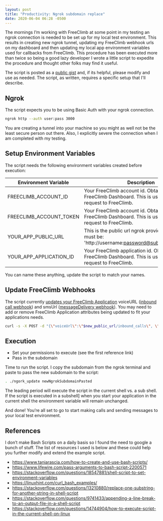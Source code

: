 ```yaml
---
layout: post
title: "Productivity: Ngrok subdomain replace"
date: 2020-06-04 06:28 -0500
---
```


The mornings I’m working with FreeClimb at some point in my testing an ngrok connection is needed to be set up for my local test environment. This results in creating new ngrok tunnel, updating my FreeClimb webhook urls on my dashboard and then updating my local app environment variables used for callbacks from FreeClimb. This procedure has been executed more than twice so being a good lazy developer I wrote a little script to expedite the procedure and thought other folks may find it useful.

The script is posted as a [public gist](https://gist.github.com/jschmitz/df4e1f33fd19f05726ed5c909e013d5c/) and, if its helpful, please modify and use as needed. The script, as written, requires a specific setup that I'll describe.

## Ngrok
The script expects you to be using Basic Auth with your ngrok connection.

```bash
ngrok http --auth user:pass 3000
```

You are creating a tunnel into your machine so you might as well not be the least secure person out there. Also, I explicitly severe the connection when I am completed with my testing.

## Setup Environment Variables
The script needs the following environment variables created before execution:

Environment Variable  | Description
------------- | -------------
FREECLIMB_ACCOUNT_ID  | Your FreeClimb account id. Obtain from your FreeClimb Dashboard. This is used in the curl request to FreeClimb.
FREECLIMB_ACCOUNT_TOKEN  | Your FreeClimb account id. Obtain from your FreeClimb Dashboard. This is used in the curl request to FreeClimb.
YOUR_APP_PUBLIC_URL | This is the public url ngrok provides. The format must be: 'http://username:password@subdomain.ngrok.io"
YOUR_APP_APPLICATION_ID | Your FreeClimb application id. Obtain from your FreeClimb Dashboard. This is used in the curl request to FreeClimb.

You can name these anything, update the script to match your names.

## Update FreeClimb Webhooks
The script currently [updates your FreeClimb Application](https://docs.freeclimb.com/reference/applications#update-an-application) voiceURL ([inbound call webhook](https://docs.freeclimb.com/reference/calls-2#inbound)) and smsUrl ([messageDelivery webhook](https://docs.freeclimb.com/reference/sms-2#messagedelivery-1)). You may need to add or remove FreeClimb Application attributes being updated to fit your applications needs.

```bash
curl -s -X POST -d "{\"voiceUrl\":\"$new_public_url/inbound_calls\", \"smsUrl\":\"$new_public_url/inbound_messages\"}" -u $KMS_CONF_USERNAME:$KMS_CONF_PASSWORD https://freeclimb.com/apiserver/Accounts/$KMS_CONF_USERNAME/Applications/$KMS_CONF_APPLICATION_ID
```

## Execution
* Set your permissions to execute (see the first reference link)
* Pass in the subdomain

Time to run the script. I copy the subdomain from the ngrok terminal and paste to pass the new subdomain to the script:

```bash
. ./ngork_update newNgrokSubdomainPasted
```

The leading period will execute the script in the current shell vs. a sub shell. If the script is executed in a subshell] when you start your application in the current shell the environment variable will remain unchanged.

And done! You’re all set to go to start making calls and sending messages to your local test environment.

## References
I don’t make Bash Scripts on a daily basis so I found the need to google a bunch of stuff. The list of resources I used is below and these could help you further modify and extend the example script.
* https://www.taniarascia.com/how-to-create-and-use-bash-scripts/
* https://www.lifewire.com/pass-arguments-to-bash-script-2200571
* https://stackoverflow.com/questions/18547881/shell-script-to-set-environment-variables
* https://linuxhint.com/curl_bash_examples/
* https://stackoverflow.com/questions/13210880/replace-one-substring-for-another-string-in-shell-script
* https://stackoverflow.com/questions/9741433/appending-a-line-break-to-an-output-file-in-a-shell-script
* https://stackoverflow.com/questions/14744904/how-to-execute-script-in-the-current-shell-on-linux

